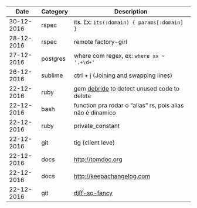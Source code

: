 | Date | Category | Description |
|------|----------|-------------|
| 30-12-2016 | rspec | its. Ex: `its(:domain) { params[:domain] }` |
| 28-12-2016 | rspec | remote factory-girl |
| 27-12-2016 | postgres | where com regex, ex: `where xx ~ '.+\d+'` |
| 26-12-2016 | sublime | ctrl + j (Joining and swapping lines) |
| 22-12-2016 | ruby | gem [debride](https://github.com/seattlerb/debride) to detect unused code to delete
| 22-12-2016 | bash | function pra rodar o “alias” rs, pois alias não é dinamico |
| 22-12-2016 | ruby | private_constant |
| 22-12-2016 | git | tig (client leve) |
| 22-12-2016 | docs | http://tomdoc.org |
| 22-12-2016 | docs | http://keepachangelog.com |
| 22-12-2016 | git | [diff-so-fancy](https://github.com/so-fancy/diff-so-fancy) |
